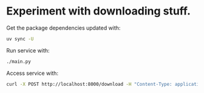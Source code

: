 # Experiment with downloading stuff.


Get the package dependencies updated with:

```bash
uv sync -U
```


Run service with:

```bash
./main.py
```

Access service with:

```bash
curl -X POST http://localhost:8000/download -H "Content-Type: application/json" -d '{"url":"https://www.youtube.com/watch?v=TYZGSDaVu_0"}'
```
